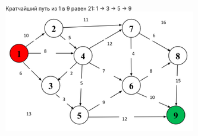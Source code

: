 Кратчайший путь из 1 в 9 равен 21:
    1 -> 3 -> 5 -> 9
![](https://github.com/kupaqu/dijkstra/raw/main/task.png)